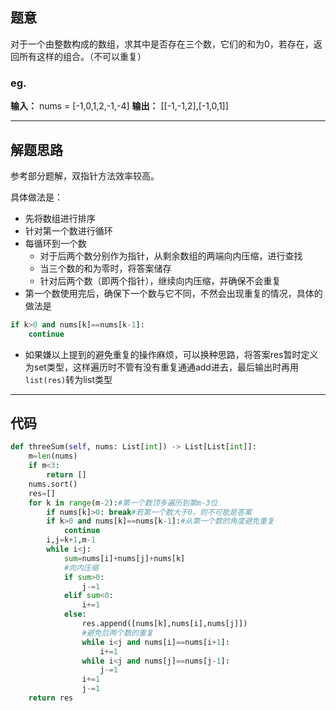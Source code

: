 ## 题意

对于一个由整数构成的数组，求其中是否存在三个数，它们的和为0，若存在，返回所有这样的组合。（不可以重复）

### eg.

**输入：** nums = \[-1,0,1,2,-1,-4\]
**输出：** \[\[-1,-1,2\],\[-1,0,1\]\]

---
## 解题思路

参考部分题解，双指针方法效率较高。

具体做法是：
- 先将数组进行排序
- 针对第一个数进行循环
- 每循环到一个数
	- 对于后两个数分别作为指针，从剩余数组的两端向内压缩，进行查找
	- 当三个数的和为零时，将答案储存
	- 针对后两个数（即两个指针），继续向内压缩，并确保不会重复
- 第一个数使用完后，确保下一个数与它不同，不然会出现重复的情况，具体的做法是

```python
if k>0 and nums[k]==nums[k-1]:
	continue
```
- 如果嫌以上提到的避免重复的操作麻烦，可以换种思路，将答案res暂时定义为set类型，这样遍历时不管有没有重复通通add进去，最后输出时再用```list(res)```转为list类型

---
## 代码

```python
def threeSum(self, nums: List[int]) -> List[List[int]]:
	m=len(nums)
	if m<3:
		return []
	nums.sort()
	res=[]
	for k in range(m-2):#第一个数顶多遍历到第m-3位
		if nums[k]>0: break#若第一个数大于0，则不可能是答案
		if k>0 and nums[k]==nums[k-1]:#从第一个数的角度避免重复
			continue
		i,j=k+1,m-1
		while i<j:
			sum=nums[i]+nums[j]+nums[k]
			#向内压缩
			if sum>0:
				j-=1
			elif sum<0:
				i+=1
			else:
				res.append([nums[k],nums[i],nums[j]])
				#避免后两个数的重复
				while i<j and nums[i]==nums[i+1]:
					i+=1
				while i<j and nums[j]==nums[j-1]:
					j-=1
				i+=1
				j-=1
	return res
```